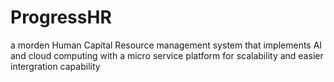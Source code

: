 # ProgressHR
a morden Human Capital Resource management system that implements AI and cloud computing with a micro service platform for scalability and easier intergration capability 
